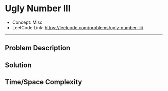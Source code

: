 # Ugly Number III

- Concept: Misc
- LeetCode Link: https://leetcode.com/problems/ugly-number-iii/

---

## Problem Description

## Solution

## Time/Space Complexity

